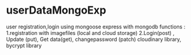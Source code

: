 # userDataMongoExp
user registration,login using mongoose express with mongodb
functions : 
1.registration with imagefiles (local and cloud storage)
2.Login(post) , Update (put), Get data(get), changepassword (patch)
cloudinary library, bycrypt library
